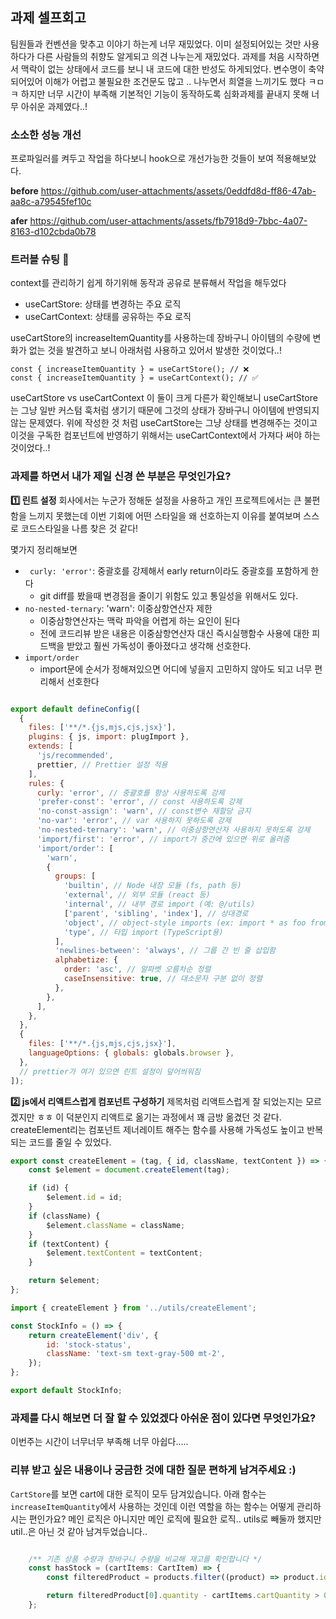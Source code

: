 
## 과제 셀프회고

팀원들과 컨벤션을 맞추고 이야기 하는게 너무 재밌었다. 이미 설정되어있는 것만 사용하다가 다른 사람들의 취향도 알게되고 의견 나누는게 재밌었다. 
과제를 처음 시작하면서 맥락이 없는 상태에서 코드를 보니 내 코드에 대한 반성도 하게되었다. 변수명이 축약되어있어 이해가 어렵고 불필요한 조건문도 많고 .. 나누면서 희열을 느끼기도 했다 ㅋㅁㅋ 하지만 너무 시간이 부족해 기본적인 기능이 동작하도록 심화과제를 끝내지 못해 너무 아쉬운 과제였다..!

### 소소한 성능 개선
프로파일러를 켜두고 작업을 하다보니 hook으로 개선가능한 것들이 보여 적용해보았다. 

**before**
https://github.com/user-attachments/assets/0eddfd8d-ff86-47ab-aa8c-a79545fef10c

**afer**
https://github.com/user-attachments/assets/fb7918d9-7bbc-4a07-8163-d102cbda0b78

### 트러블 슈팅 🚀
context를 관리하기 쉽게 하기위해 동작과 공유로 분류해서 작업을 해두었다
* useCartStore: 상태를 변경하는 주요 로직
* useCartContext: 상태를 공유하는 주요 로직

useCartStore의 increaseItemQuantity를 사용하는데 장바구니 아이템의 수량에 변화가 없는 것을 발견하고 보니
아래처럼 사용하고 있어서 발생한 것이었다..!
```tsx
const { increaseItemQuantity } = useCartStore(); // ❌
const { increaseItemQuantity } = useCartContext(); // ✅

```
useCartStore vs useCartContext 이 둘이 크게 다른가 확인해보니 
useCartStore는 그냥 일반 커스텀 훅처럼 생기기 때문에 그것의 상태가 장바구니 아이템에 반영되지 않는 문제였다. 
위에 작성한 것 처럼 useCartStore는 그냥 상태를 변경해주는 것이고 이것을 구독한 컴포넌트에 반영하기 위해서는 useCartContext에서 가져다 써야 하는 것이었다..!


<!-- 과제에 대한 회고를 작성해주세요 -->

### 과제를 하면서 내가 제일 신경 쓴 부분은 무엇인가요?

**1️⃣ 린트 설정**
회사에서는 누군가 정해둔 설정을 사용하고 개인 프로젝트에서는 큰 불편함을 느끼지 못했는데 이번 기회에 어떤 스타일을 왜 선호하는지 이유를 붙여보며 스스로 코드스타일을 나름 찾은 것 같다!

몇가지 정리해보면
* ` curly: 'error'`: 중괄호를 강제해서 early return이라도 중괄호를 포함하게 한다
   * git diff를 봤을때 변경점을 줄이기 위함도 있고 통일성을 위해서도 있다.
*  `no-nested-ternary`: 'warn': 이중삼항연산자 제한
   * 이중삼항연산자는 맥락 파악을 어렵게 하는 요인이 된다
   * 전에 코드리뷰 받은 내용은 이중삼항연산자 대신 즉시실행함수 사용에 대한 피드백을 받았고 훨씬 가독성이 좋아졌다고 생각해 선호한다.
 * `import/order`
   * import문에 순서가 정해져있으면 어디에 넣을지 고민하지 않아도 되고 너무 편리해서 선호한다


```js

export default defineConfig([
  {
    files: ['**/*.{js,mjs,cjs,jsx}'],
    plugins: { js, import: plugImport },
    extends: [
      'js/recommended',
      prettier, // Prettier 설정 적용
    ],
    rules: {
      curly: 'error', // 중괄호를 항상 사용하도록 강제
      'prefer-const': 'error', // const 사용하도록 강제
      'no-const-assign': 'warn', // const변수 재할당 금지
      'no-var': 'error', // var 사용하지 못하도록 강제
      'no-nested-ternary': 'warn', // 이중삼항연산자 사용하지 못하도록 강제
      'import/first': 'error', // import가 중간에 있으면 위로 올려줌
      'import/order': [
        'warn',
        {
          groups: [
            'builtin', // Node 내장 모듈 (fs, path 등)
            'external', // 외부 모듈 (react 등)
            'internal', // 내부 경로 import (예: @/utils)
            ['parent', 'sibling', 'index'], // 상대경로
            'object', // object-style imports (ex: import * as foo from...)
            'type', // 타입 import (TypeScript용)
          ],
          'newlines-between': 'always', // 그룹 간 빈 줄 삽입함
          alphabetize: {
            order: 'asc', // 알파벳 오름차순 정렬
            caseInsensitive: true, // 대소문자 구분 없이 정렬
          },
        },
      ],
    },
  },
  {
    files: ['**/*.{js,mjs,cjs,jsx}'],
    languageOptions: { globals: globals.browser },
  },
  // prettier가 여기 있으면 린트 설정이 덮어씌워짐
]);

```

**2️⃣ js에서 리액트스럽게 컴포넌트 구성하기**
제목처럼 리액트스럽게 잘 되었는지는 모르겠지만 ㅎㅎ 이 덕분인지 리액트로 옮기는 과정에서 꽤 금방 옮겼던 것 같다.
createElement리는 컴포넌트 제너레이트 해주는 함수를 사용해 가독성도 높이고 반복되는 코드를 줄일 수 있었다.

```js
export const createElement = (tag, { id, className, textContent }) => {
    const $element = document.createElement(tag);

    if (id) {
        $element.id = id;
    }
    if (className) {
        $element.className = className;
    }
    if (textContent) {
        $element.textContent = textContent;
    }

    return $element;
};
```
```js
import { createElement } from '../utils/createElement';

const StockInfo = () => {
    return createElement('div', {
        id: 'stock-status',
        className: 'text-sm text-gray-500 mt-2',
    });
};

export default StockInfo;
```

### 과제를 다시 해보면 더 잘 할 수 있었겠다 아쉬운 점이 있다면 무엇인가요?
이번주는 시간이 너무너무 부족해 너무 아쉽다.....

### 리뷰 받고 싶은 내용이나 궁금한 것에 대한 질문 편하게 남겨주세요 :)

`CartStore`를 보면 cart에 대한 로직이 모두 담겨있습니다.
아래 함수는 `increaseItemQuantity`에서 사용하는 것인데 이런 역할을 하는 함수는 어떻게 관리하시는 편인가요?
메인 로직은 아니지만 메인 로직에 필요한 로직.. utils로 빼둘까 했지만 util..은 아닌 것 같아 남겨두었습니다..

```ts

    /** 기존 상품 수량과 장바구니 수량을 비교해 재고를 확인합니다 */
    const hasStock = (cartItems: CartItem) => {
        const filteredProduct = products.filter((product) => product.id === cartItems.productId);

        return filteredProduct[0].quantity - cartItems.cartQuantity > 0;
    };
```
